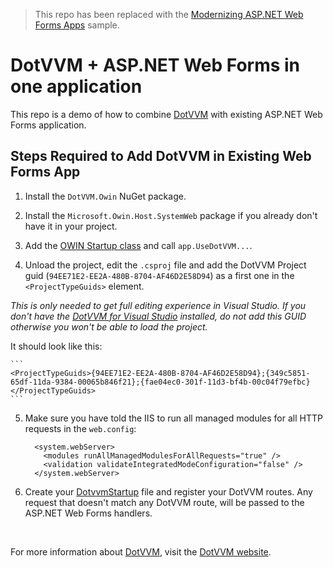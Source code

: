 > This repo has been replaced with the [Modernizing ASP.NET Web Forms Apps](https://github.com/riganti/dotvvm-samples-webforms-migration) sample.



# DotVVM + ASP.NET Web Forms in one application

This repo is a demo of how to combine [DotVVM](https://github.com/riganti/dotvvm) with existing ASP.NET Web Forms application.

## Steps Required to Add DotVVM in Existing Web Forms App

1. Install the `DotVVM.Owin` NuGet package.

2. Install the `Microsoft.Owin.Host.SystemWeb` package if you already don't have it in your project.

3. Add the [OWIN Startup class](src/WebFormsDotVVMCombo/Startup.cs) and call `app.UseDotVVM...`.

4. Unload the project, edit the `.csproj` file and add the DotVVM Project guid (`94EE71E2-EE2A-480B-8704-AF46D2E58D94`) 
as a first one in the `<ProjectTypeGuids>` element.

_This is only needed to get full editing experience in Visual Studio. If you don't have the [DotVVM for Visual Studio](https://www.dotvvm.com/landing/dotvvm-for-visual-studio-extension) installed, do not add this GUID otherwise you won't be able to load the project._

It should look like this:

    ```
    <ProjectTypeGuids>{94EE71E2-EE2A-480B-8704-AF46D2E58D94};{349c5851-65df-11da-9384-00065b846f21};{fae04ec0-301f-11d3-bf4b-00c04f79efbc}</ProjectTypeGuids>
    ```

5. Make sure you have told the IIS to run all managed modules for all HTTP requests in the `web.config`:

    ```
      <system.webServer>
        <modules runAllManagedModulesForAllRequests="true" />
        <validation validateIntegratedModeConfiguration="false" />
      </system.webServer>
    ```

6. Create your [DotvvmStartup](src/WebFormsDotVVMCombo/DotvvmStartup.cs) file and register your DotVVM routes.
Any request that doesn't match any DotVVM route, will be passed to the ASP.NET Web Forms handlers.

<br />

For more information about [DotVVM](https://github.com/riganti/dotvvm), visit the [DotVVM website](https://www.dotvvm.com).
